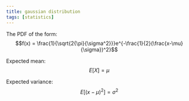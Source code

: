 ```yaml
---
title: gaussian distribution
tags: [statistics]
---
```


The PDF of the form: $$f(x) = \frac{1}{\sqrt{2{\pi}{\sigma^2}}}e^{-\frac{1}{2}(\frac{x-\mu}{\sigma})^2}$$

Expected mean: $$E[X] = \mu$$

Expected variance: $$E[(x-\mu)^2] = \sigma^2$$